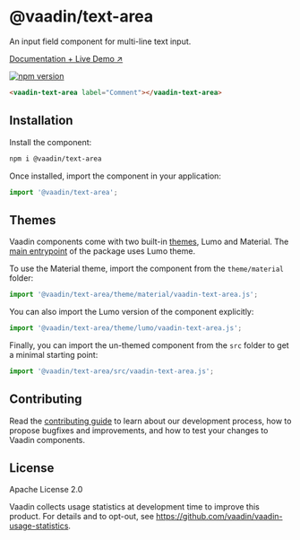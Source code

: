 # @vaadin/text-area

An input field component for multi-line text input.

[Documentation + Live Demo ↗](https://vaadin.com/docs/latest/components/text-area)

[![npm version](https://badgen.net/npm/v/@vaadin/text-area)](https://www.npmjs.com/package/@vaadin/text-area)

```html
<vaadin-text-area label="Comment"></vaadin-text-area>
```

## Installation

Install the component:

```sh
npm i @vaadin/text-area
```

Once installed, import the component in your application:

```js
import '@vaadin/text-area';
```

## Themes

Vaadin components come with two built-in [themes](https://vaadin.com/docs/latest/styling), Lumo and Material.
The [main entrypoint](https://github.com/vaadin/web-components/blob/main/packages/text-area/vaadin-text-area.js) of the package uses Lumo theme.

To use the Material theme, import the component from the `theme/material` folder:

```js
import '@vaadin/text-area/theme/material/vaadin-text-area.js';
```

You can also import the Lumo version of the component explicitly:

```js
import '@vaadin/text-area/theme/lumo/vaadin-text-area.js';
```

Finally, you can import the un-themed component from the `src` folder to get a minimal starting point:

```js
import '@vaadin/text-area/src/vaadin-text-area.js';
```

## Contributing

Read the [contributing guide](https://vaadin.com/docs/latest/contributing) to learn about our development process, how to propose bugfixes and improvements, and how to test your changes to Vaadin components.

## License

Apache License 2.0

Vaadin collects usage statistics at development time to improve this product.
For details and to opt-out, see https://github.com/vaadin/vaadin-usage-statistics.
